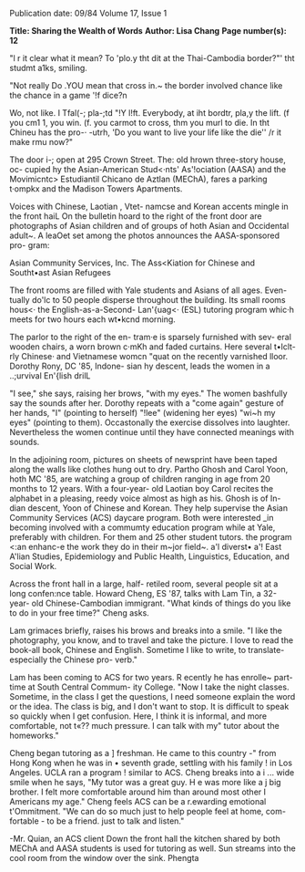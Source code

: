 Publication date: 09/84
Volume 17, Issue 1

**Title: Sharing the Wealth of Words**
**Author: Lisa Chang**
**Page number(s): 12**

"l r it clear what it mean? To 'plo.y tht dit
at the Thai-Cambodia border?"' tht studmt
a1ks, smiling.

"Not really Do .YOU mean that cross in.~ the
border involved chance like the chance in a
game '!f dice?n

Wo, not like. I Tfal(-; pla-;td "!Y l!ft.
Everybody, at iht bordtr, pla,y the lift. (f you
cm1 1, you win. (f. you carmot to cross, thm
you murl to die. In tht Chineu has the pro-·
-utrh, 'Do you want to live your life like the
die'' /r it make rmu now?"

The door i-; open at 295 Crown Street.
The: old hrown three-story house, oc-
cupied
hy
the
Asian-American
Stud<·nts' As'!ociation (AASA) and the
Movimicntc> Estudiantil Chicano de
Aztlan (MEChA), fares a parking
t·ompkx and the Madison Towers
Apartments.

Voices with Chinese, Laotian , Vtet-
namcse and Korean accents mingle in
the front haiL On the bulletin hoard to
the right of the front
door are
photographs of Asian children and of
groups of hoth Asian and Occidental
adult~. A leaOet set among the photos
announces the AASA-sponsored pro-
gram:

Asian Community Services, Inc.
The Ass<Kiation for Chinese and
Southt•ast Asian Refugees

The front rooms are filled with Yale
students and Asians of all ages. Even-
tually do'lc to 50 people disperse
throughout the building. Its small
rooms hous<· the English-as-a-Second-
Lan'{uag<· (ESL) tutoring program
whic·h
meets for two hours each
wt•kcnd morning.

The parlor to the right of the en-
tram·e is sparsely furnished with sev-
eral wooden chairs, a worn brown
c·mKh and faded curtains. Here several
t•lclt-rly
Chinese·
and
Vietnamese
womcn "quat on the recently varnished
lloor. Dorothy Rony, DC '85, Indone-
sian hy descent, leads the women in a
..;urvival En'{lish drilL

"I see," she says, raising her brows,
"with my eyes." The women bashfully
say the sounds after her. Dorothy
repeats with a "come again" gesture of
her hands, "I" (pointing to herself)
"!lee" (widening her eyes) "wi~h my
eyes" (pointing to them). Occastonally
the exercise dissolves into laughter.
Nevertheless the women continue until
they have connected meanings with
sounds.

In the adjoining room, pictures on
sheets of newsprint have been taped
along the walls like clothes hung out to
dry. Partho Ghosh and Carol Yoon,
hoth MC '85, are watching a group of
children ranging in age from 20
months to 12 years. With a four-year-
old Laotian boy Carol recites the
alphabet in a pleasing, reedy voice
almost as high as his. Ghosh is of In-
dian descent, Yoon of Chinese and
Korean. They help supervise the Asian
Community Services (ACS) daycare
program. Both
were interested _in
becoming involved with a commumty
education program while at Yale,
preferably with children. For them and
25 other student tutors. the program
<:an enhanc-e the work they do in their
m~jor field~. a'l diverst• a'! East A'lian
Studies,
Epidemiology and
Public
Health, Linguistics, Education, and
Social Work.

Across the front hall in a large, half-
retiled room, several people sit at a
long confen:nce table. Howard Cheng,
ES '87, talks with Lam Tin, a 32-year-
old Chinese-Cambodian immigrant.
"What kinds of things do you like to do
in your free time?" Cheng asks.

Lam grimaces briefly, raises his
brows and breaks into a smile. "I like
the photography, you know, and to
travel and take the picture. I love to
read the book-all book, Chinese and
English. Sometime I like to write, to
translate- especially the Chinese pro-
verb."

Lam has been coming to ACS for
two years. R ecently he has enrolle~
part-time at South Central Commum-
ity College. "Now I take the night
classes. Sometime, in the class I get the
questions, I need someone explain the
word or the idea. The class is big, and I
don't want to stop. It is difficult to
speak so quickly when I get confusion.
Here, I think it is informal, and more
comfortable, not t«?? much pressure. I
can talk with my" tutor about the
homeworks."

Cheng began tutoring as a
] freshman. He came to this country
-" from Hong Kong when he was in
• seventh grade, settling with his family
! in Los Angeles. UCLA ran a program
! similar to ACS. Cheng breaks into a
i
... wide smile when he says, "My tutor
was a great guy. H e was more like a
j big brother. I felt more comfortable
around him than around most other
I Americans my age." Cheng feels ACS
can
be
a
r.ewarding emotional
t'Ommitment. "We can do so much just
to help people feel at home, com-
fortable -
to be a friend. just to
talk and listen."

-Mr. Quian, an ACS client
Down the front hall the kitchen
shared by both MEChA and AASA
students is used for tutoring as well.
Sun streams into the cool room from
the window over the sink. Phengta
